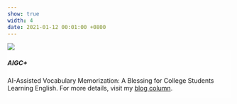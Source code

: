 ```yaml
---
show: true
width: 4
date: 2021-01-12 00:01:00 +0800
---
```

<div>
  <img data-src="{{ 'assets/images/covers/cover1.jpg' | relative_url }}" class="lazy w-100 rounded-sm" src="{{ '/assets/images/empty_300x200.png' | relative_url }}">

  <div class="card-img-overlay" style="overflow: scroll; background: rgb(255,255,255,0.8)">
    <h5 class="card-title">AIGC+</h5>
    <p class="card-text">
      AI-Assisted Vocabulary Memorization: A Blessing for College Students Learning English. For more details, visit my <a href="https://blog.csdn.net/2301_78607855/category_12912539.html?fromshare=blogcolumn&sharetype=blogcolumn&sharerId=12912539&sharerefer=PC&sharesource=2301_78607855&sharefrom=from_link" target="_blank">blog column</a>.
    </p>
  </div>
</div>

